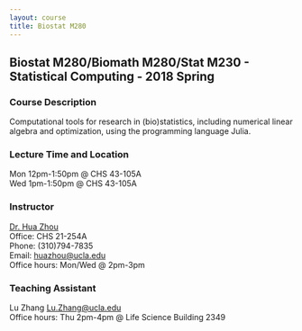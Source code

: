 ```yaml
---
layout: course
title: Biostat M280
---
```


## Biostat M280/Biomath M280/Stat M230 - Statistical Computing - 2018 Spring

### Course Description

Computational tools for research in (bio)statistics, including numerical linear algebra and optimization, using the programming language Julia.  

### Lecture Time and Location

Mon 12pm-1:50pm @ CHS 43-105A    
Wed 1pm-1:50pm @ CHS 43-105A  

### Instructor

[Dr. Hua Zhou](http://hua-zhou.github.io/)  
Office: CHS 21-254A  
Phone: (310)794-7835  
Email: <huazhou@ucla.edu>  
Office hours: Mon/Wed @ 2pm-3pm 

### Teaching Assistant

Lu Zhang <Lu.Zhang@ucla.edu>  
Office hours: Thu 2pm-4pm @ Life Science Building 2349
